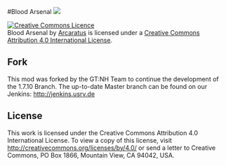 #Blood Arsenal  [![](http://cf.way2muchnoise.eu/full_blood-arsenal_downloads.svg)](https://minecraft.curseforge.com/projects/blood-arsenal)

<a rel="license" href="http://creativecommons.org/licenses/by/4.0/"><img alt="Creative Commons Licence" style="border-width:0" src="http://i.creativecommons.org/l/by/4.0/88x31.png" /></a><br /><span xmlns:dct="http://purl.org/dc/terms/" property="dct:title">Blood Arsenal</span> by <a xmlns:cc="http://creativecommons.org/ns#" href="https://github.com/Arcaratus/BloodArsenal" property="cc:attributionName" rel="cc:attributionURL">Arcaratus</a> is licensed under a <a rel="license" href="http://creativecommons.org/licenses/by/4.0/">Creative Commons Attribution 4.0 International License</a>.


## Fork
This mod was forked by the GT:NH Team to continue the development of the 1.7.10 Branch.
The up-to-date Master branch can be found on our Jenkins:
http://jenkins.usrv.de

## License

This work is licensed under the Creative Commons Attribution 4.0 International License. To view a copy of this license, visit http://creativecommons.org/licenses/by/4.0/ or send a letter to Creative Commons, PO Box 1866, Mountain View, CA 94042, USA.